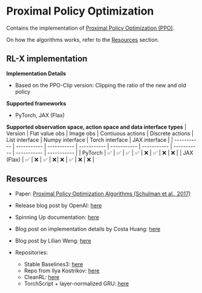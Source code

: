 # Proximal Policy Optimization

Contains the implementation of [Proximal Policy Optimization (PPO)](https://arxiv.org/abs/1707.06347).

On how the algorithms works, refer to the [Resources](#resources) section.


## RL-X implementation

**Implementation Details**
- Based on the PPO-Clip version: Clipping the ratio of the new and old policy

**Supported frameworks**
- PyTorch, JAX (Flax)

**Supported observation space, action space and data interface types**
| Version | Flat value obs | Image obs | Contiuous actions | Discrete actions | List interface | Numpy interface | Torch interface | JAX interface |
| ----------- | ----------- | ----------- | ----------- | ----------- | ----------- | ----------- | ----------- | ----------- |
| PyTorch | ✅ | ✅ | ✅ | ✅ | ❌ | ✅ | ❌ | ❌ |
| JAX (Flax) | ✅ | ❌ | ✅ | ❌ | ❌ | ✅ | ❌ | ❌ |


## Resources

- Paper: [Proximal Policy Optimization Algorithms (Schulman et al., 2017)](https://arxiv.org/abs/1707.06347)

- Release blog post by OpenAI: [here](https://openai.com/blog/openai-baselines-ppo/)

- Spinning Up documentation: [here](https://spinningup.openai.com/en/latest/algorithms/ppo.html)

- Blog post on implementation details by Costa Huang: [here](https://iclr-blog-track.github.io/2022/03/25/ppo-implementation-details/)

- Blog post by Lilian Weng: [here](https://lilianweng.github.io/posts/2018-04-08-policy-gradient/#ppo)

- Repositories:
    - Stable Baselines3: [here](https://github.com/DLR-RM/stable-baselines3/blob/master/stable_baselines3/ppo/ppo.py)
    - Repo from Ilya Kostrikov: [here](https://github.com/ikostrikov/pytorch-a2c-ppo-acktr-gail/blob/master/a2c_ppo_acktr/algo/ppo.py)
    - CleanRL: [here](https://github.com/vwxyzjn/cleanrl/tree/master/cleanrl)
    - TorchScript + layer-normalized GRU: [here](https://gist.github.com/7thStringofZhef/67cb7b4cb17baec4fab339b3b9deb2f1)